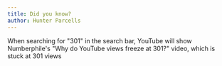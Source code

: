 ```yaml
---
title: Did you know?
author: Hunter Parcells
---
```


When searching for "301" in the search bar, YouTube will show Numberphile's "Why do YouTube views freeze at 301?" video, which is stuck at 301 views

